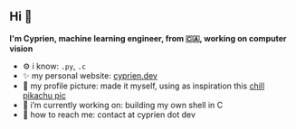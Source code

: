 ## Hi 👋

**I'm Cyprien, machine learning engineer, from 🇨🇦, working on computer vision**

- ⚙️ i know: `.py`, `.c`
- ✨ my personal website: [cyprien.dev](https://cyprien.dev)
- 🎨 my profile picture: made it myself, using as inspiration this [chill pikachu pic](https://www.reddit.com/r/MemeRestoration/comments/tedpo8/would_anyone_be_able_to_restore_chill_pikachu/)
- 🔭 i’m currently working on: building my own shell in C
- 💬 how to reach me: contact at cyprien dot dev

<!--
**cyprienhm/cyprienhm** is a ✨ _special_ ✨ repository because its `README.md` (this file) appears on your GitHub profile.

Here are some ideas to get you started:

- 🔭 I’m currently working on ...
- 🌱 I’m currently learning ...
- 👯 I’m looking to collaborate on ...
- 🤔 I’m looking for help with ...
- 💬 Ask me about ...
- 📫 How to reach me: ...
- 😄 Pronouns: ...
- ⚡ Fun fact: ...
-->
